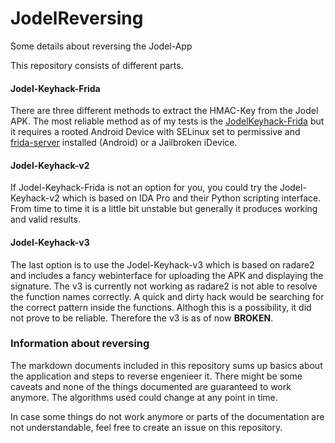 # JodelReversing
Some details about reversing the Jodel-App

This repository consists of different parts. 

#### Jodel-Keyhack-Frida
There are three different methods to extract the HMAC-Key from the Jodel APK. 
The most reliable method as of my tests is the [JodelKeyhack-Frida](https://github.com/JodelRaccoons/JodelReversing/tree/master/Jodel-Keyhack-Frida) but it requires a rooted Android Device with SELinux set to permissive and [frida-server](https://github.com/frida/frida/releases) installed (Android) or a Jailbroken iDevice.

#### Jodel-Keyhack-v2
If Jodel-Keyhack-Frida is not an option for you, you could try the Jodel-Keyhack-v2 which is based on IDA Pro and their Python scripting interface. 
From time to time it is a little bit unstable but generally it produces working and valid results.

#### Jodel-Keyhack-v3
The last option is to use the Jodel-Keyhack-v3 which is based on radare2 and includes a fancy webinterface for uploading the APK and displaying the signature. 
The v3 is currently not working as radare2 is not able to resolve the function names correctly. A quick and dirty hack would be searching for the correct pattern inside the functions. 
Althogh this is a possibility, it did not prove to be reliable. Therefore the v3 is as of now **BROKEN**.

### Information about reversing
The markdown documents included in this repository sums up basics about the application and steps to reverse engenieer it.
There might be some caveats and none of the things documented are guaranteed to work anymore. 
The algorithms used could change at any point in time.

In case some things do not work anymore or parts of the documentation are not understandable, feel free to create an issue on this repository.
